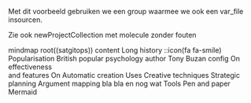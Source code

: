 Met dit voorbeeld gebruiken we een group waarmee we ook een var_file insourcen.

Zie ook newProjectCollection  met molecule zonder fouten


mindmap
  root((satgitops))
    content
      Long history
      ::icon(fa fa-smile)
      Popularisation
        British popular psychology author Tony Buzan
    config
      On effectiveness<br/>and features
      On Automatic creation
        Uses
            Creative techniques
            Strategic planning
            Argument mapping
               bla
               bla
                 en nog wat
    Tools
      Pen and paper
      Mermaid
